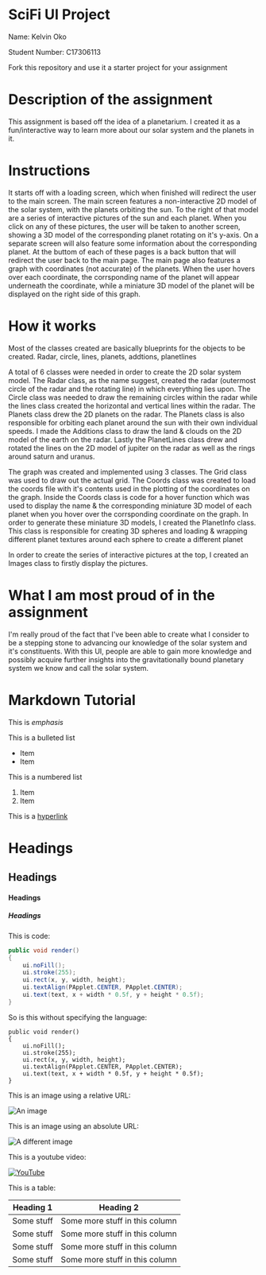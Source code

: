 # SciFi UI Project

Name: Kelvin Oko

Student Number: C17306113 

Fork this repository and use it a starter project for your assignment

# Description of the assignment
This assignment is based off the idea of a planetarium. I created it as a fun/interactive way to learn more about our solar system and the planets in it.

# Instructions
It starts off with a loading screen, which when finished will redirect the user to the main screen. The main screen features a non-interactive 2D model of the solar system, with the planets orbiting the sun. To the right of that model are a series of interactive pictures of the sun and each planet. When you click on any of these pictures, the user will be taken to another screen, showing a 3D model of the corresponding planet rotating on it's y-axis. On a separate screen will also feature some information about the corresponding planet.
At the buttom of each of these pages is a back button that will redirect the user back to the main page.
The main page also features a graph with coordinates (not accurate) of the planets. When the user hovers over each coordinate, the corrsponding name of the planet will appear underneath the coordinate, while a miniature 3D model of the planet will be displayed on the right side of this graph.

# How it works
Most of the classes created are basically blueprints for the objects to be created. Radar, circle, lines, planets, addtions, planetlines


A total of 6 classes were needed in order to create the 2D solar system model. The Radar class, as the name suggest, created the radar (outermost circle of the radar and the rotating line) in which everything lies upon. The Circle class was needed to draw the remaining circles within the radar while the lines class created the horizontal and vertical lines within the radar. The Planets class drew the 2D planets on the radar. The Planets class is also responsible for orbiting each planet around the sun with their own individual speeds. I made the Additions class to draw the land & clouds on the 2D model of the earth on the radar. Lastly the PlanetLines class drew and rotated the lines on the 2D model of jupiter on the radar as well as the rings around saturn and uranus.

The graph was created and implemented using 3 classes. The Grid class was used to draw out the actual grid. The Coords class was created to load the coords file with it's contents used in the plotting of the coordinates on the graph. Inside the Coords class is code for a hover function which was used to display the name & the corresponding miniature 3D model of each planet when you hover over the corrsponding coordinate on the graph. In order to generate these miniature 3D models, I created the PlanetInfo class. This class is responsible for creating 3D spheres and loading & wrapping different planet textures around each sphere to create a different planet

In order to create the series of interactive pictures at the top, I created an Images class to firstly display the pictures.


# What I am most proud of in the assignment
I'm really proud of the fact that I've been able to create what I consider to be a stepping stone to advancing our knowledge of the solar system and it's constituents. With this UI, people are able to gain more knowledge and possibly acquire further insights into the gravitationally bound planetary system we know and call the solar system.

# Markdown Tutorial

This is *emphasis*

This is a bulleted list

- Item
- Item

This is a numbered list

1. Item
1. Item

This is a [hyperlink](http://bryanduggan.org)

# Headings
## Headings
#### Headings
##### Headings

This is code:

```Java
public void render()
{
	ui.noFill();
	ui.stroke(255);
	ui.rect(x, y, width, height);
	ui.textAlign(PApplet.CENTER, PApplet.CENTER);
	ui.text(text, x + width * 0.5f, y + height * 0.5f);
}
```

So is this without specifying the language:

```
public void render()
{
	ui.noFill();
	ui.stroke(255);
	ui.rect(x, y, width, height);
	ui.textAlign(PApplet.CENTER, PApplet.CENTER);
	ui.text(text, x + width * 0.5f, y + height * 0.5f);
}
```

This is an image using a relative URL:

![An image](images/p8.png)

This is an image using an absolute URL:

![A different image](https://bryanduggandotorg.files.wordpress.com/2019/02/infinite-forms-00045.png?w=595&h=&zoom=2)

This is a youtube video:

[![YouTube](https://i.ytimg.com/vi/hZGYoId13vs/hqdefault.jpg)](https://www.youtube.com/watch?v=hZGYoId13vs&feature=youtu.be)

This is a table:

| Heading 1 | Heading 2 |
|-----------|-----------|
|Some stuff | Some more stuff in this column |
|Some stuff | Some more stuff in this column |
|Some stuff | Some more stuff in this column |
|Some stuff | Some more stuff in this column |

